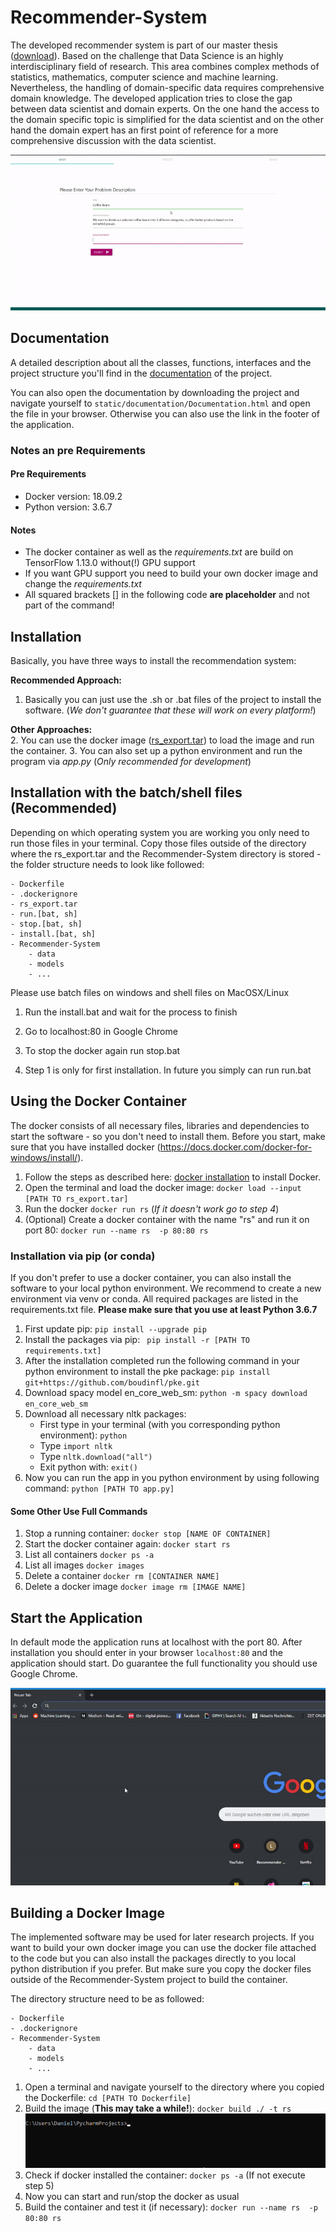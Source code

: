 # Recommender-System

The developed recommender system is part of our master thesis ([download](static//thesis/thesis.pdf)). Based on the
challenge that Data Science is an highly interdisciplinary field of research. This area combines complex methods of 
statistics, mathematics, computer science and machine learning. Nevertheless, the handling of domain-specific data
requires comprehensive domain knowledge. The developed application tries to close the gap between data scientist and 
domain experts. On the one hand the access to the domain specific topic is simplified for the data scientist and on
the other hand the domain expert has an first point of reference for a more comprehensive discussion with the data scientist.  

![](static/img/git/rs.gif)  


## Documentation
A detailed description about all the classes, functions, interfaces and the project structure you'll find in the 
<a target= "_blank" href="http://wwwpub.zih.tu-dresden.de/~s4945549/documentation//html/index.html">documentation</a> of the project.

You can also open the documentation by  downloading the project and navigate yourself to ``static/documentation/Documentation.html`` and open the file in your browser. Otherwise you can also use the link in the footer of the application.


### Notes an pre Requirements

#### Pre Requirements
- Docker version: 18.09.2
- Python version: 3.6.7
#### Notes
- The docker container as well as the _requirements.txt_ are build on TensorFlow 1.13.0 without(!) GPU support
- If you want GPU support you need to build your own docker image and change the _requirements.txt_
- All squared brackets [] in the following code __are placeholder__ and not part of the command!

## Installation

Basically,  you have three ways to install the recommendation system: 

__Recommended Approach:__
1. Basically you can just use the .sh or .bat files of the project to install the software. 
(_We don't guarantee that these will work on every platform!_)

__Other Approaches:__   
2. You can use the docker image (<a href = "">rs_export.tar</a>) to load the image and run the container.
3. You can also set up a python environment and run the program via _app.py_ (_Only recommended for development_)

## Installation with the batch/shell files (__Recommended__)
Depending on which operating system you are working you only need to run those files in your terminal. Copy those files
outside of the directory where the rs_export.tar and the Recommender-System directory is stored - the folder structure 
needs to look like followed: 

```
- Dockerfile
- .dockerignore
- rs_export.tar
- run.[bat, sh]
- stop.[bat, sh]
- install.[bat, sh]
- Recommender-System
    - data
    - models
    - ...
```

Please use batch files on windows and shell files on MacOSX/Linux  
1. Run the install.bat and wait for the process to finish

2. Go to localhost:80 in Google Chrome

3. To stop the docker again run stop.bat

4. Step 1 is only for first installation. In future you simply can run run.bat

## Using the Docker Container
The docker consists of all necessary files, libraries and dependencies to start the software - so you don't need to install them. 
Before you start, make sure that you have installed docker (https://docs.docker.com/docker-for-windows/install/). 

1. Follow the steps as described here: <a href="https://docs.docker.com/docker-for-windows/install/">docker installation</a> to install Docker. 
2. Open the terminal and load the docker image: ```docker load --input [PATH TO rs_export.tar] ```  
3. Run the docker ```docker run rs``` (_If it doesn't work go to step 4_) 
4. (Optional) Create a docker container with the name "rs" and run it on port 80: ```docker run --name rs  -p 80:80 rs```

### Installation via pip (or conda)
If you don't prefer to use a docker container, you can also install the software to your local python environment. 
We recommend to create a new environment via venv or conda. All required packages are listed in the requirements.txt file. 
__Please make sure that you use at least Python 3.6.7__

1. First update pip: ``pip install --upgrade pip``
2. Install the packages via pip: `` pip install -r [PATH TO requirements.txt]`` 
3. After the installation completed run the following command in your python environment to install the pke package: 
    ``pip install git+https://github.com/boudinfl/pke.git``
4. Download spacy model en_core_web_sm: 
    ``python -m spacy download en_core_web_sm``    
5. Download all necessary nltk packages: 
    * First type in your terminal (with you corresponding python environment): ``python``
    * Type ``import nltk``
    * Type ``nltk.download("all")``
    * Exit python with: ``exit()``
6. Now you can run the app in you python environment by using following command: ``python [PATH TO app.py]``


#### Some Other Use Full Commands
1. Stop a running container: ```docker stop [NAME OF CONTAINER]``` 
2. Start the docker container again: ```docker start rs```
3. List all containers ``docker ps -a``
4. List all images ``docker images``
5. Delete a container ``docker rm [CONTAINER NAME]``
6. Delete a docker image ``docker image rm [IMAGE NAME]``


## Start the Application
In default mode the application runs at localhost with the port 80. After installation you should enter in your 
browser ``localhost:80`` and the application should start. Do guarantee the full functionality you should use Google Chrome. 

![](static/img/git/start_docker.gif)

## Building a Docker Image
The implemented software may be used for later research projects. If you want to build your own docker image you can use
the docker file attached to the code but you can also install the packages directly to you local python distribution if you prefer.
But make sure you copy the docker files outside of the Recommender-System project to build the container. 

The directory structure need to be as followed: 

```
- Dockerfile
- .dockerignore
- Recommender-System
    - data
    - models
    - ...
```

1. Open a terminal and navigate yourself to the directory where you copied the Dockerfile: ``cd [PATH TO Dockerfile]``  
2. Build the image (__This may take a while!__): ```docker build ./ -t rs```  
![](static/img/git/build_docker.gif)  
3. Check if docker installed the container: ``docker ps -a`` (If not execute step 5)  
4. Now you can start and run/stop the docker as usual  
5. Build the container and test it (if necessary): ``docker run --name rs  -p 80:80 rs``  
